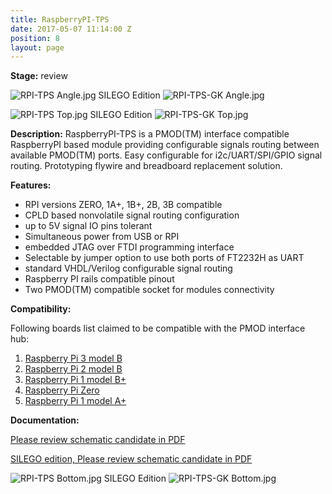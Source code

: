 ```yaml
---
title: RaspberryPI-TPS
date: 2017-05-07 11:14:00 Z
position: 8
layout: page
---
```


**Stage:** review

![RPI-TPS Angle.jpg](/uploads/RaspberryPI-TPS/RPI-TPS%20Angle.jpg)
SILEGO Edition
![RPI-TPS-GK Angle.jpg](/uploads/RaspberryPI-TPS/RPI-TPS-GK%20Angle.jpg)

![RPI-TPS Top.jpg](/uploads/RaspberryPI-TPS/RPI-TPS%20Top.jpg)
SILEGO Edition
![RPI-TPS-GK Top.jpg](/uploads/RaspberryPI-TPS/RPI-TPS-GK%20Top.jpg)

**Description:**
RaspberryPI­-TPS is a PMOD(TM) interface compatible RaspberryPI based module providing configurable signals routing between available PMOD(TM) ports. Easy configurable for i2c/UART/SPI/GPIO signal routing. Prototyping fly­wire and bread­board replacement solution.

**Features:**
* RPI versions ZERO, 1A+, 1B+, 2B, 3B compatible
* CPLD based non­volatile signal routing configuration
* up to 5V signal IO pins tolerant
* Simultaneous power from USB or RPI
* embedded JTAG over FTDI programming interface
* Selectable by jumper option to use both ports of FT2232H as UART
* standard VHDL/Verilog configurable signal routing
* Raspberry PI rails compatible pinout
* Two PMOD(TM) compatible socket for modules connectivity

**Compatibility:**

Following boards list claimed to be compatible with the PMOD interface hub:
1. [Raspberry Pi 3 model B](https://www.raspberrypi.org/products/raspberry­pi­3­model­b/)
2. [Raspberry Pi 2 model B](https://www.raspberrypi.org/products/raspberry­pi­2­model­b/)
3. [Raspberry Pi 1 model B+](https://www.raspberrypi.org/products/model­b­plus/)
4. [Raspberry Pi Zero](https://www.raspberrypi.org/products/pi­zero/)
5. [Raspberry Pi 1 model A+](https://www.raspberrypi.org/products/model­a­plus/)

**Documentation:**

[Please review schematic candidate in PDF](/uploads/RaspberryPI-TPS/RPI-TPS%20r1%20Scheme.PDF)

[SILEGO edition, Please review schematic candidate in PDF](/uploads/RaspberryPI-TPS/RPI-TPS-GK%20r1%20Scheme.PDF)

![RPI-TPS Bottom.jpg](/uploads/RaspberryPI-TPS/RPI-TPS%20Bottom.jpg)
SILEGO Edition
![RPI-TPS-GK Bottom.jpg](/uploads/RaspberryPI-TPS/RPI-TPS-GK%20Bottom.jpg)